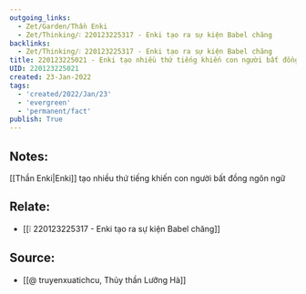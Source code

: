 ```yaml
---
outgoing_links:
  - Zet/Garden/Thần Enki
  - Zet/Thinking/❕ 220123225317 - Enki tạo ra sự kiện Babel chăng
backlinks:
  - Zet/Thinking/❕ 220123225317 - Enki tạo ra sự kiện Babel chăng
title: 220123225021 - Enki tạo nhiều thứ tiếng khiến con người bất đồng ngôn ngữ
UID: 220123225021
created: 23-Jan-2022
tags:
  - 'created/2022/Jan/23'
  - 'evergreen'
  - 'permanent/fact'
publish: True
---
```

## Notes:
[[Thần Enki|Enki]] tạo nhiều thứ tiếng khiến con người bất đồng ngôn ngữ

## Relate:
- [[❕ 220123225317 - Enki tạo ra sự kiện Babel chăng]]
## Source:
- [[@ truyenxuatichcu, Thủy thần Lưỡng Hà]]


